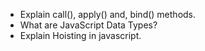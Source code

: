 - Explain call(), apply() and, bind() methods.
- What are JavaScript Data Types? 
- Explain Hoisting in javascript.
